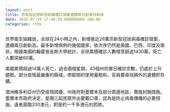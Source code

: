```yaml
---
layout: post
title: 世衛指全球新冠病毒確診個案連續兩日創單日新高
date: 2020-07-19 17:48:39.000000000 +08:00
categories: rthk
---
```


世界衛生組織說，全球在24小時之內，新增接近26萬宗新型冠狀病毒確診個案，連續兩日創新高。最多新增病例的幾個國家，依次序仍然是美國、巴西、印度及南非。根據美國約翰霍普金斯大學統計，全球累積確診人數增至超過1430萬，死亡人數突破60萬。

美國累積超過14萬人死亡，過去兩個星期，43個州的單日確診宗數，仍處於上升趨勢。部分疫情最嚴重的縣城，停屍間的使用量飽和，官員要尋找額外的遺體貯存櫃。

澳洲維多利亞州仍受疫情困擾，州政府對墨爾本及部分周邊地區，實施封鎖措施。墨爾本市政府決定，星期三起民眾外出要戴口罩，認為是防止病毒傳播的必要措施，違者面臨200澳元，即是約一千多港元的罰款。
